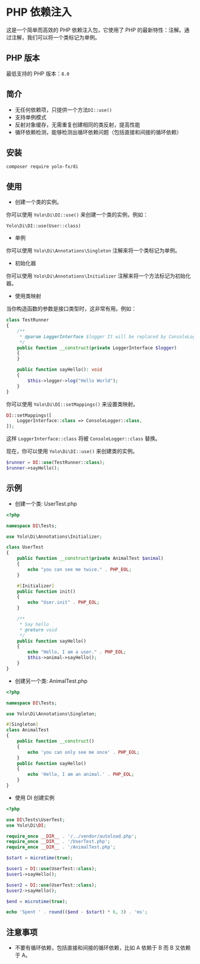 # PHP 依赖注入

这是一个简单而高效的 PHP 依赖注入包，它使用了 PHP 的最新特性：注解。通过注解，我们可以将一个类标记为单例。

## PHP 版本
最低支持的 PHP 版本：`8.0`

## 简介
- 无任何依赖项，只提供一个方法`DI::use()`
- 支持单例模式
- 反射对象缓存，无需重复创建相同的类反射，提高性能
- 循环依赖检测，能够检测出循环依赖问题（包括直接和间接的循环依赖）

## 安装
```
composer require yolo-fx/di
```

## 使用

- 创建一个类的实例。

你可以使用 `Yolo\Di\DI::use()` 来创建一个类的实例，例如：

`Yolo\Di\DI::use(User::class)`

- 单例

你可以使用 `Yolo\Di\Annotations\Singleton` 注解来将一个类标记为单例。

- 初始化器

你可以使用 `Yolo\Di\Annotations\Initializer` 注解来将一个方法标记为初始化器。

- 使用类映射

当你构造函数的参数是接口类型时，这非常有用。例如：
```php
class TestRunner
{
    /**
     * @param LoggerInterface $logger It will be replaced by ConsoleLogger
     */
    public function __construct(private LoggerInterface $logger)
    {
    }

    public function sayHello(): void
    {
        $this->logger->log("Hello World");
    }
}
```
你可以使用 `Yolo\Di\DI::setMappings()` 来设置类映射。

```php
DI::setMappings([
    LoggerInterface::class => ConsoleLogger::class,
]);
```
这样 `LoggerInterface::class` 将被 `ConsoleLogger::class` 替换。

现在，你可以使用 `Yolo\Di\DI::use()` 来创建类的实例。
```php
$runner = DI::use(TestRunner::class);
$runner->sayHello();
```

## 示例

- 创建一个类: UserTest.php
```php
<?php

namespace DI\Tests;

use Yolo\Di\Annotations\Initializer;

class UserTest
{
    public function __construct(private AnimalTest $animal)
    {
        echo "you can see me twice." . PHP_EOL;
    }

    #[Initializer]
    public function init()
    {
        echo "User.init" . PHP_EOL;
    }

    /**
     * Say hello
     * @return void
     */
    public function sayHello()
    {
        echo "Hello, I am a user." . PHP_EOL;
        $this->animal->sayHello();
    }
}
```

- 创建另一个类: AnimalTest.php
```php
<?php

namespace DI\Tests;

use Yolo\Di\Annotations\Singleton;

#[Singleton]
class AnimalTest
{
    public function __construct()
    {
        echo 'you can only see me once' . PHP_EOL;
    }
    public function sayHello()
    {
        echo 'Hello, I am an animal.' . PHP_EOL;
    }
}
```

- 使用 DI 创建实例
```php
<?php

use DI\Tests\UserTest;
use Yolo\Di\DI;

require_once __DIR__ . '/../vendor/autoload.php';
require_once __DIR__ . '/UserTest.php';
require_once __DIR__ . '/AnimalTest.php';

$start = microtime(true);

$user1 = DI::use(UserTest::class);
$user1->sayHello();

$user2 = DI::use(UserTest::class);
$user2->sayHello();

$end = microtime(true);

echo 'Spent ' . round(($end - $start) * 6, 3) . 'ms';
```

## 注意事项
- 不要有循环依赖，包括直接和间接的循环依赖，比如 A 依赖于 B 而 B 又依赖于 A。